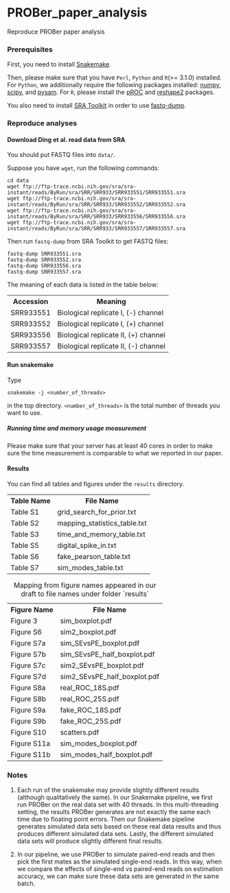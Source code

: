 # PROBer_paper_analysis

Reproduce PROBer paper analysis

### Prerequisites

First, you need to install [Snakemake](https://bitbucket.org/johanneskoester/snakemake/wiki/Home). 

Then, please make sure that you have `Perl`, `Python` and `R`(>= 3.1.0) installed. For `Python`, we additionally require the following packages installed: [numpy](http://www.numpy.org), [scipy](http://www.scipy.org/), and [pysam](https://github.com/pysam-developers/pysam). For `R`, please install the [pROC](http://cran.r-project.org/web/packages/pROC) and [reshape2](http://cran.r-project.org/web/packages/reshape2) packages.

You also need to install [SRA Toolkit](http://www.ncbi.nlm.nih.gov/Traces/sra/sra.cgi?view=software) in order to use [fastq-dump](http://www.ncbi.nlm.nih.gov/Traces/sra/sra.cgi?view=toolkit_doc&f=fastq-dump).

### Reproduce analyses

#### Download Ding et al. read data from SRA 

You should put FASTQ files into `data/`.

Suppose you have `wget`, run the following commands:

```
cd data
wget ftp://ftp-trace.ncbi.nih.gov/sra/sra-instant/reads/ByRun/sra/SRR/SRR933/SRR933551/SRR933551.sra
wget ftp://ftp-trace.ncbi.nih.gov/sra/sra-instant/reads/ByRun/sra/SRR/SRR933/SRR933552/SRR933552.sra
wget ftp://ftp-trace.ncbi.nih.gov/sra/sra-instant/reads/ByRun/sra/SRR/SRR933/SRR933556/SRR933556.sra
wget ftp://ftp-trace.ncbi.nih.gov/sra/sra-instant/reads/ByRun/sra/SRR/SRR933/SRR933557/SRR933557.sra
```

Then run `fastq-dump` from SRA Toolkit to get FASTQ files:

```
fastq-dump SRR933551.sra 
fastq-dump SRR933552.sra 
fastq-dump SRR933556.sra 
fastq-dump SRR933557.sra 
```

The meaning of each data is listed in the table below:

<table>
        <tr>
                <th>Accession</th>
                <th>Meaning</th>
        </tr>
        <tr>
                <td>SRR933551</td>
                <td>Biological replicate I, (-) channel</td>
        </tr>
        <tr>
                <td>SRR933552</td>
                <td>Biological replicate I, (+) channel</td>
        </tr>
        <tr>
                <td>SRR933556</td>
                <td>Biological replicate II, (+) channel</td>
        </tr>
        <tr>
                <td>SRR933557</td>
                <td>Biological replicate II, (-) channel</td>
        </tr>
</table>

#### Run snakemake

Type

```
snakemake -j <number_of_threads>
```

in the top directory. `<number_of_threads>` is the total number of threads you want to use. 

##### Running time and memory usage measurement

Please make sure that your server has at least 40 cores in order to make sure the time measurement is comparable to what we reported in our paper.

#### Results

You can find all tables and figures under the `results` directory.

<table>
        <tr>
                <th>Table Name</th>
                <th>File Name</th>
        </tr>
        <tr>
                <td>Table S1</td>
                <td>grid_search_for_prior.txt</td>
        </tr>
        <tr>
                <td>Table S2</td>
                <td>mapping_statistics_table.txt</td>
        </tr>
        <tr>
                <td>Table S3</td>
                <td>time_and_memory_table.txt</td>
        </tr>
        <tr>
                <td>Table S5</td>
                <td>digital_spike_in.txt</td>
        </tr>
        <tr>
                <td>Table S6</td>
                <td>fake_pearson_table.txt</td>
        </tr>
        <tr>
                <td>Table S7</td>
                <td>sim_modes_table.txt</td>
        </tr>
</table>

<table>
        <caption>Mapping from figure names appeared in our draft to file names under folder `results`</caption>
        <tr>
                <th>Figure Name</th>
                <th>File Name</th>
        </tr>
        <tr>
                <td>Figure 3</td>
                <td>sim_boxplot.pdf</td>
        </tr>
        <tr>
                <td>Figure S6</td>
                <td>sim2_boxplot.pdf</td>
        </tr>
        <tr>
                <td>Figure S7a</td>
                <td>sim_SEvsPE_boxplot.pdf</td>
        </tr>
        <tr>
                <td>Figure S7b</td>
                <td>sim_SEvsPE_half_boxplot.pdf</td>
        </tr>
        <tr>
                <td>Figure S7c</td>
                <td>sim2_SEvsPE_boxplot.pdf</td>
        </tr>
        <tr>
                <td>Figure S7d</td>
                <td>sim2_SEvsPE_half_boxplot.pdf</td>
        </tr>
        <tr>
                <td>Figure S8a</td>
                <td>real_ROC_18S.pdf</td>
        </tr>
        <tr>
                <td>Figure S8b</td>
                <td>real_ROC_25S.pdf</td>
        </tr>
        <tr>
                <td>Figure S9a</td>
                <td>fake_ROC_18S.pdf</td>
        </tr>
        <tr>
                <td>Figure S9b</td>
                <td>fake_ROC_25S.pdf</td>
        </tr>
        <tr>
                <td>Figure S10</td>
                <td>scatters.pdf</td>
        </tr>
        <tr>
                <td>Figure S11a</td>
                <td>sim_modes_boxplot.pdf</td>
        </tr>
        <tr>
                <td>Figure S11b</td>
                <td>sim_modes_half_boxplot.pdf</td>
        </tr>
</table>

 
### Notes

1. Each run of the snakemake may provide slightly different results (although qualitatively the same). In our Snakemake pipeline, we first run PROBer on the real data set with 40 threads. In this multi-threading setting, the results PROBer generates are not exactly the same each time due to floating point errors. Then our Snakemake pipeline generates simulated data sets based on these real data results and thus produces different simulated data sets. Lastly, the different simulated data sets will produce slightly different final results.

2. In our pipeline, we use PROBer to simulate paired-end reads and then pick the first mates as the simulated single-end reads. In this way, when we compare the effects of single-end vs paired-end reads on estimation accuracy, we can make sure these data sets are generated in the same batch.
